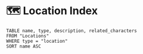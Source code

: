 # 🗺️ Location Index

```dataview
TABLE name, type, description, related_characters
FROM "Locations"
WHERE type = "location"
SORT name ASC
```
